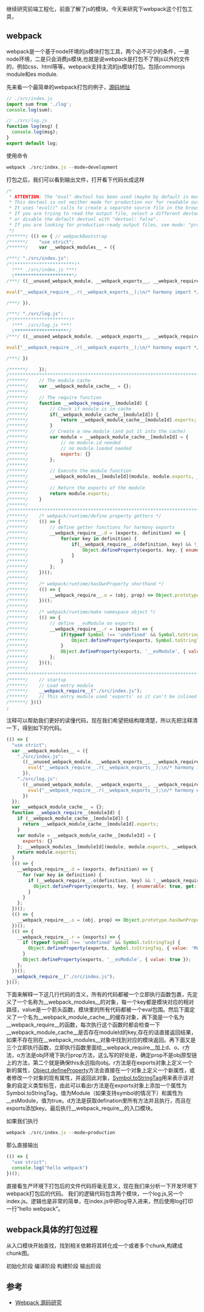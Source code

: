 继续研究前端工程化，前面了解了js的模块。今天来研究下webpack这个打包工具，

## webpack
webpack是一个基于node环境的js模块打包工具，两个必不可少的条件，一是node环境，二是只会消费js模块,也就是说webpack是打包不了除js以外的文件的，例如css、html等等。webpack支持主流的js模块打包。包括commonjs module和es module.

先来看一个最简单的webpack打包的例子，[源码地址](https://github.com/XingGuoZM/blog/tree/master/%E5%89%8D%E7%AB%AF%E5%B7%A5%E7%A8%8B%E5%8C%96/webpack-demo-cli)

```js
// ./src/index.js
import sum from './log';
console.log(sum);

// ./src/log.js
function log(msg) {
  console.log(msg);
}
export default log;
```

使用命令
```js
webpack ./src/index.js --mode=development
```

打包之后，我们可以看到输出文件，打开看下代码长成这样

```js
/*
 * ATTENTION: The "eval" devtool has been used (maybe by default in mode: "development").
 * This devtool is not neither made for production nor for readable output files.
 * It uses "eval()" calls to create a separate source file in the browser devtools.
 * If you are trying to read the output file, select a different devtool (https://webpack.js.org/configuration/devtool/)
 * or disable the default devtool with "devtool: false".
 * If you are looking for production-ready output files, see mode: "production" (https://webpack.js.org/configuration/mode/).
 */
/******/ (() => { // webpackBootstrap
/******/ 	"use strict";
/******/ 	var __webpack_modules__ = ({

/***/ "./src/index.js":
/*!**********************!*
  !*** ./src/index.js ***!
  \**********************/
/***/ ((__unused_webpack_module, __webpack_exports__, __webpack_require__) => {

eval("__webpack_require__.r(__webpack_exports__);\n/* harmony import */ var _log__WEBPACK_IMPORTED_MODULE_0__ = __webpack_require__(/*! ./log */ \"./src/log.js\");\n\n\n(0,_log__WEBPACK_IMPORTED_MODULE_0__.default)('hello webpack');\n\n//# sourceURL=webpack:///./src/index.js?");

/***/ }),

/***/ "./src/log.js":
/*!********************!*
  !*** ./src/log.js ***!
  \********************/
/***/ ((__unused_webpack_module, __webpack_exports__, __webpack_require__) => {

eval("__webpack_require__.r(__webpack_exports__);\n/* harmony export */ __webpack_require__.d(__webpack_exports__, {\n/* harmony export */   \"default\": () => __WEBPACK_DEFAULT_EXPORT__\n/* harmony export */ });\nfunction log(msg) {\n  console.log(msg);\n}\n/* harmony default export */ const __WEBPACK_DEFAULT_EXPORT__ = (log);\n\n//# sourceURL=webpack:///./src/log.js?");

/***/ })

/******/ 	});
/************************************************************************/
/******/ 	// The module cache
/******/ 	var __webpack_module_cache__ = {};
/******/ 	
/******/ 	// The require function
/******/ 	function __webpack_require__(moduleId) {
/******/ 		// Check if module is in cache
/******/ 		if(__webpack_module_cache__[moduleId]) {
/******/ 			return __webpack_module_cache__[moduleId].exports;
/******/ 		}
/******/ 		// Create a new module (and put it into the cache)
/******/ 		var module = __webpack_module_cache__[moduleId] = {
/******/ 			// no module.id needed
/******/ 			// no module.loaded needed
/******/ 			exports: {}
/******/ 		};
/******/ 	
/******/ 		// Execute the module function
/******/ 		__webpack_modules__[moduleId](module, module.exports, __webpack_require__);
/******/ 	
/******/ 		// Return the exports of the module
/******/ 		return module.exports;
/******/ 	}
/******/ 	
/************************************************************************/
/******/ 	/* webpack/runtime/define property getters */
/******/ 	(() => {
/******/ 		// define getter functions for harmony exports
/******/ 		__webpack_require__.d = (exports, definition) => {
/******/ 			for(var key in definition) {
/******/ 				if(__webpack_require__.o(definition, key) && !__webpack_require__.o(exports, key)) {
/******/ 					Object.defineProperty(exports, key, { enumerable: true, get: definition[key] });
/******/ 				}
/******/ 			}
/******/ 		};
/******/ 	})();
/******/ 	
/******/ 	/* webpack/runtime/hasOwnProperty shorthand */
/******/ 	(() => {
/******/ 		__webpack_require__.o = (obj, prop) => Object.prototype.hasOwnProperty.call(obj, prop)
/******/ 	})();
/******/ 	
/******/ 	/* webpack/runtime/make namespace object */
/******/ 	(() => {
/******/ 		// define __esModule on exports
/******/ 		__webpack_require__.r = (exports) => {
/******/ 			if(typeof Symbol !== 'undefined' && Symbol.toStringTag) {
/******/ 				Object.defineProperty(exports, Symbol.toStringTag, { value: 'Module' });
/******/ 			}
/******/ 			Object.defineProperty(exports, '__esModule', { value: true });
/******/ 		};
/******/ 	})();
/******/ 	
/************************************************************************/
/******/ 	// startup
/******/ 	// Load entry module
/******/ 	__webpack_require__("./src/index.js");
/******/ 	// This entry module used 'exports' so it can't be inlined
/******/ })()
;
```
注释可以帮助我们更好的读懂代码，现在我们希望把结构理清楚，所以先把注释清一下，得到如下的代码。

```js
(() => {
  "use strict";
  var __webpack_modules__ = ({
    "./src/index.js":
      ((__unused_webpack_module, __webpack_exports__, __webpack_require__) => {
        eval("__webpack_require__.r(__webpack_exports__);\n/* harmony import */ var _log__WEBPACK_IMPORTED_MODULE_0__ = __webpack_require__(/*! ./log */ \"./src/log.js\");\n\n\n(0,_log__WEBPACK_IMPORTED_MODULE_0__.default)('hello webpack');\n\n//# sourceURL=webpack:///./src/index.js?");
      }),
    "./src/log.js":
      ((__unused_webpack_module, __webpack_exports__, __webpack_require__) => {
        eval("__webpack_require__.r(__webpack_exports__);\n/* harmony export */ __webpack_require__.d(__webpack_exports__, {\n/* harmony export */   \"default\": () => __WEBPACK_DEFAULT_EXPORT__\n/* harmony export */ });\nfunction log(msg) {\n  console.log(msg);\n}\n/* harmony default export */ const __WEBPACK_DEFAULT_EXPORT__ = (log);\n\n//# sourceURL=webpack:///./src/log.js?");
      })
  });
  var __webpack_module_cache__ = {};
  function __webpack_require__(moduleId) {
    if (__webpack_module_cache__[moduleId]) {
      return __webpack_module_cache__[moduleId].exports;
    }
    var module = __webpack_module_cache__[moduleId] = {
      exports: {}
    }; __webpack_modules__[moduleId](module, module.exports, __webpack_require__);
    return module.exports;
  }
  (() => {
    __webpack_require__.d = (exports, definition) => {
      for (var key in definition) {
        if (__webpack_require__.o(definition, key) && !__webpack_require__.o(exports, key)) {
          Object.defineProperty(exports, key, { enumerable: true, get: definition[key] });
        }
      }
    };
  })();
  (() => {
    __webpack_require__.o = (obj, prop) => Object.prototype.hasOwnProperty.call(obj, prop)
  })();
  (() => {
    __webpack_require__.r = (exports) => {
      if (typeof Symbol !== 'undefined' && Symbol.toStringTag) {
        Object.defineProperty(exports, Symbol.toStringTag, { value: 'Module' });
      }
      Object.defineProperty(exports, '__esModule', { value: true });
    };
  })();
  __webpack_require__("./src/index.js");
})();
```
下面来解释一下这几行代码的含义，所有的代码都被一个立即执行函数包裹，先定义了一个名称为__webpack_modules__的对象，每一个key都是模块对应的相对路径，value是一个箭头函数，模块里的所有代码都被一个eval包围。然后下面定义了一个名为__webpack_module_cache__的缓存对象，再下面是一个名为__webpack_require__的函数，每次执行这个函数时都会检查一下__webpack_module_cache__是否存在moduleId的key,存在的话直接返回结果，如果不存在则在__webpack_modules__对象中找到对应的模块返回。再下面又是三个立即执行函数，立即执行函数里面给__webpack_require__加上d、o、r方法，o方法是obj环境下执行prop方法，这么写的好处是，确定prop不是obj原型链上的方法，第二个就是确保this永远指向obj。r方法是在exports对象上定义一个新的属性，[Object.defineProperty](https://developer.mozilla.org/zh-CN/docs/Web/JavaScript/Reference/Global_Objects/Object/defineProperty)方法会直接在一个对象上定义一个新属性，或者修改一个对象的现有属性，并返回此对象，[Symbol.toStringTag](https://developer.mozilla.org/zh-CN/docs/Web/JavaScript/Reference/Global_Objects/Symbol/toStringTag)用来表示该对象的自定义类型标签，由此可以看出r方法是在exports对象上添加一个属性为Symbol.toStringTag，值为Module（如果支持symbol的情况下）和属性为__esModule，值为true。d方法是获取defination里所有方法并且执行，而且在exports添加key。最后执行__webpack_require__的入口模块。

如果我们执行
```js
webpack ./src/index.js --mode=production 
```
那么直接输出
```js
(() => {
  "use strict";
  console.log("hello webpack")
})();
```
直接看生产环境下打包后的文件代码将毫无意义，现在我们来分析一下开发环境下webpack打包后的代码。
我们的逻辑代码包含两个模块，一个log.js,另一个index.js。逻辑也是非常的简单，在index.js中把log导入进来，然后使用log打印一行“hello webpack”。


## webpack具体的打包过程
从入口模块开始查找，找到相关依赖将其转化成一个或者多个chunk,构建成chunk图。

初始化阶段
编译阶段
构建阶段
输出阶段


## 参考
- [Webpack 源码研究](https://juejin.cn/post/6844903903675285511)